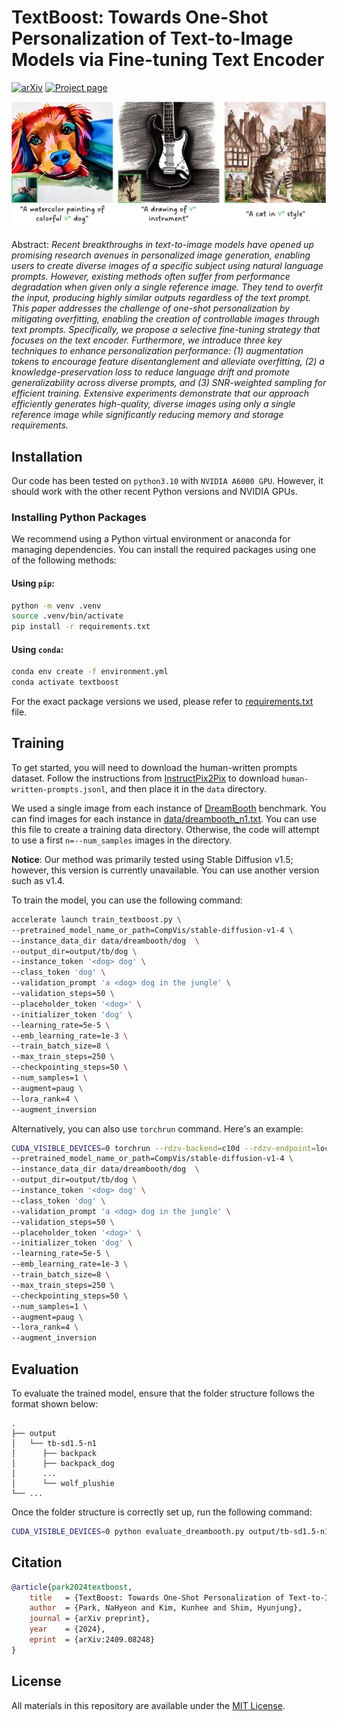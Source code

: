 # TextBoost: Towards One-Shot Personalization of Text-to-Image Models via Fine-tuning Text Encoder

[![arXiv](https://img.shields.io/badge/arXiv-2409.08248-B31B1B.svg)](https://arxiv.org/abs/2409.08248)
[![Project page](https://img.shields.io/badge/Project-Page-brightgreen)](https://textboost.github.io)

<div style="text-align: center;">
  <img src="assets/teaser.jpg" alt="Alt text">
</div>

Abstract: *Recent breakthroughs in text-to-image models have opened up promising research avenues in personalized image generation, enabling users to create diverse images of a specific subject using natural language prompts. However, existing methods often suffer from performance degradation when given only a single reference image. They tend to overfit the input, producing highly similar outputs regardless of the text prompt. This paper addresses the challenge of one-shot personalization by mitigating overfitting, enabling the creation of controllable images through text prompts. Specifically, we propose a selective fine-tuning strategy that focuses on the text encoder. Furthermore, we introduce three key techniques to enhance personalization performance: (1) augmentation tokens to encourage feature disentanglement and alleviate overfitting, (2) a knowledge-preservation loss to reduce language drift and promote generalizability across diverse prompts, and (3) SNR-weighted sampling for efficient training. Extensive experiments demonstrate that our approach efficiently generates high-quality, diverse images using only a single reference image while significantly reducing memory and storage requirements.*


## Installation

Our code has been tested on `python3.10` with `NVIDIA A6000 GPU`. However, it should work with the other recent Python versions and NVIDIA GPUs.

### Installing Python Packages

We recommend using a Python virtual environment or anaconda for managing dependencies. You can install the required packages using one of the following methods:

#### Using `pip`:
```sh
python -m venv .venv
source .venv/bin/activate
pip install -r requirements.txt
```

#### Using `conda`:

```sh
conda env create -f environment.yml
conda activate textboost
```

For the exact package versions we used, please refer to [requirements.txt](requirements.txt) file.


## Training

To get started, you will need to download the human-written prompts dataset. Follow the instructions from [InstructPix2Pix](https://github.com/timothybrooks/instruct-pix2pix) to download `human-written-prompts.jsonl`, and then place it in the `data` directory.

We used a single image from each instance of [DreamBooth](https://github.com/google/dreambooth) benchmark.
You can find images for each instance in [data/dreambooth_n1.txt](data/dreambooth_n1.txt). You can use this file to create a training data directory.
Otherwise, the code will attempt to use a first `n=--num_samples` images in the directory.

**Notice**: Our method was primarily tested using Stable Diffusion v1.5; however, this version is currently unavailable. You can use another version such as v1.4.

To train the model, you can use the following command:

```sh
accelerate launch train_textboost.py \
--pretrained_model_name_or_path=CompVis/stable-diffusion-v1-4 \
--instance_data_dir data/dreambooth/dog  \
--output_dir=output/tb/dog \
--instance_token '<dog> dog' \
--class_token 'dog' \
--validation_prompt 'a <dog> dog in the jungle' \
--validation_steps=50 \
--placeholder_token '<dog>' \
--initializer_token 'dog' \
--learning_rate=5e-5 \
--emb_learning_rate=1e-3 \
--train_batch_size=8 \
--max_train_steps=250 \
--checkpointing_steps=50 \
--num_samples=1 \
--augment=paug \
--lora_rank=4 \
--augment_inversion
```

Alternatively, you can also use `torchrun` command. Here's an example:

```sh
CUDA_VISIBLE_DEVICES=0 torchrun --rdzv-backend=c10d --rdzv-endpoint=localhost:0 --nproc-per-node=1 train_textboost.py \
--pretrained_model_name_or_path=CompVis/stable-diffusion-v1-4 \
--instance_data_dir data/dreambooth/dog  \
--output_dir=output/tb/dog \
--instance_token '<dog> dog' \
--class_token 'dog' \
--validation_prompt 'a <dog> dog in the jungle' \
--validation_steps=50 \
--placeholder_token '<dog>' \
--initializer_token 'dog' \
--learning_rate=5e-5 \
--emb_learning_rate=1e-3 \
--train_batch_size=8 \
--max_train_steps=250 \
--checkpointing_steps=50 \
--num_samples=1 \
--augment=paug \
--lora_rank=4 \
--augment_inversion
```

## Evaluation

To evaluate the trained model, ensure that the folder structure follows the format shown below:

```
.
├── output
│   └── tb-sd1.5-n1
│      ├── backpack
│      ├── backpack_dog
│      ...
│      └── wolf_plushie
└── ...
```

Once the folder structure is correctly set up, run the following command:

```sh
CUDA_VISIBLE_DEVICES=0 python evaluate_dreambooth.py output/tb-sd1.5-n1 --token-format '<INSTANCE> SUBJECT'
```

## Citation

```bibtex
@article{park2024textboost,
    title   = {TextBoost: Towards One-Shot Personalization of Text-to-Image Models},
    author  = {Park, NaHyeon and Kim, Kunhee and Shim, Hyunjung},
    journal = {arXiv preprint},
    year    = {2024},
    eprint  = {arXiv:2409.08248}
}
```

## License

All materials in this repository are available under the [MIT License](LICENSE).
